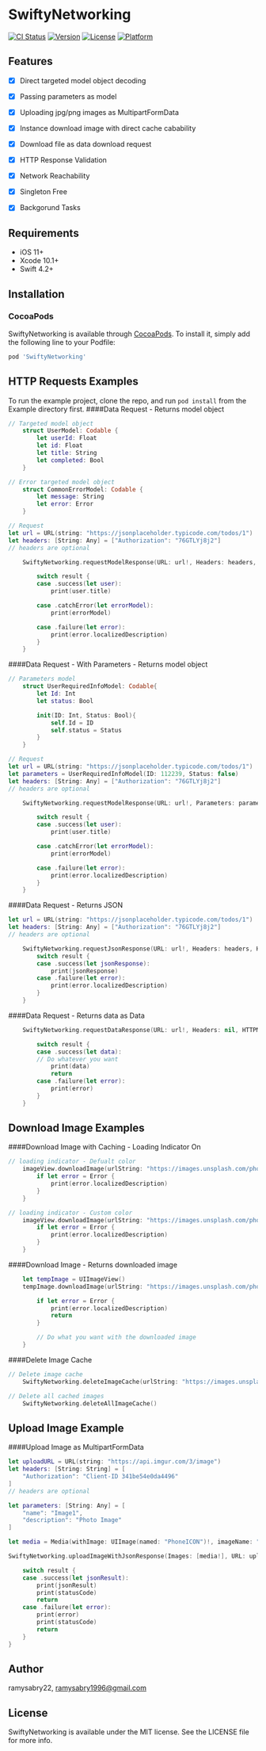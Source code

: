 # SwiftyNetworking

[![CI Status](https://img.shields.io/travis/ramysabry22/SwiftyNetworking.svg?style=flat)](https://travis-ci.org/ramysabry22/SwiftyNetworking)
[![Version](https://img.shields.io/cocoapods/v/SwiftyNetworking.svg?style=flat)](https://cocoapods.org/pods/SwiftyNetworking)
[![License](https://img.shields.io/cocoapods/l/SwiftyNetworking.svg?style=flat)](https://cocoapods.org/pods/SwiftyNetworking)
[![Platform](https://img.shields.io/cocoapods/p/SwiftyNetworking.svg?style=flat)](https://cocoapods.org/pods/SwiftyNetworking)

## Features
- [x] Direct targeted model object decoding
- [x] Passing parameters as model
- [x] Uploading jpg/png images as MultipartFormData
- [x] Instance download image with direct cache cabability
- [x] Download file as data download request
- [x] HTTP Response Validation
- [x] Network Reachability
- [x] Singleton Free
- [x] Backgorund Tasks


## Requirements
- iOS 11+
- Xcode 10.1+
- Swift 4.2+


## Installation
### CocoaPods
SwiftyNetworking is available through [CocoaPods](https://cocoapods.org). To install
it, simply add the following line to your Podfile:


```ruby
pod 'SwiftyNetworking'
```

## HTTP Requests Examples
To run the example project, clone the repo, and run `pod install` from the Example directory first.
####Data Request - Returns model object
```swift
// Targeted model object
    struct UserModel: Codable {
        let userId: Float
        let id: Float
        let title: String
        let completed: Bool
    }
```

```swift
// Error targeted model object
    struct CommonErrorModel: Codable {
        let message: String
        let error: Error
    }
```

```swift
// Request
let url = URL(string: "https://jsonplaceholder.typicode.com/todos/1")
let headers: [String: Any] = ["Authorization": "76GTLYj8j2"]
// headers are optional

    SwiftyNetworking.requestModelResponse(URL: url!, Headers: headers, HTTPMethod: .get) { (result: ModelResult<UserModel,CommonErrorModel>, statusCode) in

        switch result {
        case .success(let user):
            print(user.title)

        case .catchError(let errorModel):
            print(errorModel)

        case .failure(let error):
            print(error.localizedDescription)
        }
    }
```

####Data Request - With Parameters - Returns model object
```swift
// Parameters model
    struct UserRequiredInfoModel: Codable{
        let Id: Int
        let status: Bool

        init(ID: Int, Status: Bool){
            self.Id = ID
            self.status = Status
        }
    }
```

```swift
// Request
let url = URL(string: "https://jsonplaceholder.typicode.com/todos/1")
let parameters = UserRequiredInfoModel(ID: 112239, Status: false)
let headers: [String: Any] = ["Authorization": "76GTLYj8j2"]
// headers are optional

    SwiftyNetworking.requestModelResponse(URL: url!, Parameters: parameters, Headers: headers, HTTPMethod: .get) { (result: ModelResult<UserModel,CommonErrorModel>, statusCode) in

        switch result {
        case .success(let user):
            print(user.title)

        case .catchError(let errorModel):
            print(errorModel)

        case .failure(let error):
            print(error.localizedDescription)
        }
    }
```

####Data Request - Returns JSON
```swift
let url = URL(string: "https://jsonplaceholder.typicode.com/todos/1")
let headers: [String: Any] = ["Authorization": "76GTLYj8j2"]
// headers are optional

    SwiftyNetworking.requestJsonResponse(URL: url!, Headers: headers, HTTPMethod: .get) { (result, statusCode) in
        switch result {
        case .success(let jsonResponse):
            print(jsonResponse)
        case .failure(let error):
            print(error.localizedDescription)
        }
    }
```

####Data Request -  Returns data as Data
```swift
    SwiftyNetworking.requestDataResponse(URL: url!, Headers: nil, HTTPMethod: .get) { (result, statusCode) in

        switch result {
        case .success(let data):
        // Do whatever you want
            print(data)
            return
        case .failure(let error):
            print(error)
        }
    }
```

## Download Image Examples

####Download Image with Caching - Loading Indicator On
```swift
// loading indicator - Defualt color
    imageView.downloadImage(urlString: "https://images.unsplash.com/photo-1515627909249-5a98b247c9f2?ixlib=rb-1.2.1&ixid=eyJhcHBfaWQiOjEyMDd9&auto=format&fit=crop&w=1500&q=80", loadingIndicator: true) { (Error) in
        if let error = Error {
            print(error.localizedDescription)
        }
    }

// loading indicator - Custom color
    imageView.downloadImage(urlString: "https://images.unsplash.com/photo-1515627909249-5a98b247c9f2?ixlib=rb-1.2.1&ixid=eyJhcHBfaWQiOjEyMDd9&auto=format&fit=crop&w=1500&q=80", loadingIndicator: true, IndicatorColor: UIColor.red) { (Error) in
        if let error = Error {
            print(error.localizedDescription)
        }
    }
```


####Download Image - Returns downloaded image
```swift
    let tempImage = UIImageView()
    tempImage.downloadImage(urlString: "https://images.unsplash.com/photo-1515627909249-5a98b247c9f2?ixlib=rb-1.2.1&ixid=eyJhcHBfaWQiOjEyMDd9&auto=format&fit=crop&w=1500&q=80") { (downloadedImage, Error) in

        if let error = Error {
            print(error.localizedDescription)
            return
        }

        // Do what you want with the downloaded image
    }
```

####Delete Image Cache
```swift
// Delete image cache
    SwiftyNetworking.deleteImageCache(urlString: "https://images.unsplash.com/photo-1515627909249-5a98b247c9f2?ixlib=rb-1.2.1&ixid=eyJhcHBfaWQiOjEyMDd9&auto=format&fit=crop&w=1500&q=80")

// Delete all cached images
    SwiftyNetworking.deleteAllImageCache()
```


## Upload Image Example

####Upload Image as MultipartFormData
```swift
let uploadURL = URL(string: "https://api.imgur.com/3/image")
let headers: [String: String] = [
    "Authorization": "Client-ID 341be54e0da4496"
]
// headers are optional

let parameters: [String: Any] = [
    "name": "Image1",
    "description": "Photo Image"
]

let media = Media(withImage: UIImage(named: "PhoneICON")!, imageName: "ramy", forKey: "image", mimeType: .pngImage, withCompression: 1)

SwiftyNetworking.uploadImageWithJsonResponse(Images: [media!], URL: uploadURL!, Parameters: parameters, Headers: headers) { (result, statusCode) in

    switch result {
    case .success(let jsonResult):
        print(jsonResult)
        print(statusCode)
        return
    case .failure(let error):
        print(error)
        print(statusCode)
        return
    }
}

```


## Author

ramysabry22, ramysabry1996@gmail.com

## License

SwiftyNetworking is available under the MIT license. See the LICENSE file for more info.
